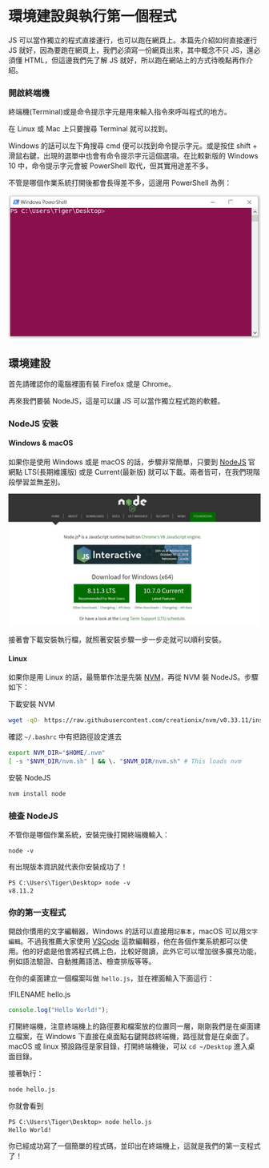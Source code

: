 # 環境建設與執行第一個程式

JS 可以當作獨立的程式直接運行，也可以跑在網頁上。本篇先介紹如何直接運行 JS 就好，因為要跑在網頁上，我們必須寫一份網頁出來，其中概念不只 JS，還必須懂 HTML，但這邊我們先了解 JS 就好，所以跑在網站上的方式待晚點再作介紹。

### 開啟終端機

終端機(Terminal)或是命令提示字元是用來輸入指令來呼叫程式的地方。

在 Linux 或 Mac 上只要搜尋 Terminal 就可以找到。

Windows 的話可以左下角搜尋 cmd 便可以找到命令提示字元。或是按住 shift + 滑鼠右鍵，出現的選單中也會有命令提示字元這個選項。在比較新版的 Windows 10 中，命令提示字元會被 PowerShell 取代，但其實用途差不多。

不管是哪個作業系統打開後都會長得差不多，這邊用 PowerShell 為例：

![powershell](img/powershell.JPG)

## 環境建設

首先請確認你的電腦裡面有裝 Firefox 或是 Chrome。

再來我們要裝 NodeJS，這是可以讓 JS 可以當作獨立程式跑的軟體。

### NodeJS 安裝

#### Windows & macOS

如果你是使用 Windows 或是 macOS 的話，步驟非常簡單，只要到 [NodeJS](https://nodejs.org/en/) 官網點 LTS(長期維護版) 或是 Current(最新版) 就可以下載。兩者皆可，在我們現階段學習並無差別。

![Node JS Home](img/nodejs_home.JPG)

接著會下載安裝執行檔，就照著安裝步驟一步一步走就可以順利安裝。

#### Linux

如果你是用 Linux 的話，最簡單作法是先裝 [NVM](https://github.com/creationix/nvm)，再從 NVM 裝 NodeJS。步驟如下：

下載安裝 NVM

```sh
wget -qO- https://raw.githubusercontent.com/creationix/nvm/v0.33.11/install.sh | bash
```

確認 `~/.bashrc` 中有把路徑設定進去

```sh
export NVM_DIR="$HOME/.nvm"
[ -s "$NVM_DIR/nvm.sh" ] && \. "$NVM_DIR/nvm.sh" # This loads nvm
```

安裝 NodeJS

```sh
nvm install node
```

### 檢查 NodeJS

不管你是哪個作業系統，安裝完後打開終端機輸入：

```
node -v 
```

有出現版本資訊就代表你安裝成功了！

```log
PS C:\Users\Tiger\Desktop> node -v
v8.11.2
```

### 你的第一支程式

開啟你慣用的文字編輯器，Windows 的話可以直接用`記事本`，macOS 可以用`文字編輯`。不過我推薦大家使用 [VSCode](https://code.visualstudio.com/) 這款編輯器，他在各個作業系統都可以使用。他的好處是他會將程式碼上色，比較好閱讀，此外它可以增加很多擴充功能，例如語法驗證、自動推薦語法、檢查排版等等。

在你的桌面建立一個檔案叫做 `hello.js`，並在裡面輸入下面這行：

!FILENAME hello.js

```js
console.log("Hello World!");
```

打開終端機，注意終端機上的路徑要和檔案放的位置同一層，剛剛我們是在桌面建立檔案，在 Windows 下直接在桌面點右鍵開啟終端機，路徑就會是在桌面了。 macOS 或 linux 預設路徑是家目錄，打開終端機後，可以 `cd ~/Desktop` 進入桌面目錄。

接著執行：

```sh
node hello.js
```

你就會看到

```log
PS C:\Users\Tiger\Desktop> node hello.js
Hello World!
```

你已經成功寫了一個簡單的程式碼，並印出在終端機上，這就是我們的第一支程式了！
